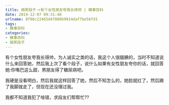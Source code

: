 ```yaml
---
title: 搞笑段子->有个女性朋友夸我长得帅 | 糗事百科
date: 2019-12-07 09:31:48
urlname: 0f06c22465d47080b9914daf7be56fd1
tags: 
- 糗事百科
categories:
- 糗事百科
- 搞笑段子
---
```

有个女性朋友夸我长得帅，为人诚实之类的话，我这个人很腼腆的，当时不知道说什么来回答她，然后我上次了看个段子，说什么如果有女性朋友夸你的话，就回答她:你嘴巴这么甜，男朋友得了糖尿病吧。

我硬是没看明白，然后我就这样回答了她，然后不知怎么的，她脸就红了，然后踢了我脚就走了，但现在还没理过我。

我都不知道我犯了啥错，求段友们帮帮忙??


